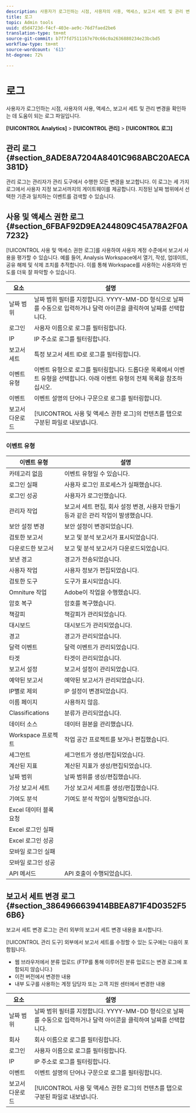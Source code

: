 ```yaml
---
description: 사용자가 로그인하는 시점, 사용자의 사용, 액세스, 보고서 세트 및 관리 변경을 확인하는 데 도움이 되는 로그 파일입니다.
title: 로그
topic: Admin tools
uuid: d5d4723d-f4cf-403e-ae9c-76d7faed2be6
translation-type: tm+mt
source-git-commit: b7f7fd7511167e70c66c0a2636880234e23bcbd5
workflow-type: tm+mt
source-wordcount: '613'
ht-degree: 72%

---
```



# 로그

사용자가 로그인하는 시점, 사용자의 사용, 액세스, 보고서 세트 및 관리 변경을 확인하는 데 도움이 되는 로그 파일입니다.

**[!UICONTROL Analytics]** > **[!UICONTROL 관리]** > **[!UICONTROL 로그]**

## 관리 로그 {#section_8ADE8A7204A8401C968ABC20AECA381D}

관리 로그는 관리자가 관리 도구에서 수행한 모든 변경을 보고합니다. 이 로그는 세 가지 로그에서 사용자 지정 보고서까지의 게이트웨이를 제공합니다. 지정된 날짜 범위에서 선택한 기준과 일치하는 이벤트를 검색할 수 있습니다.

## 사용 및 액세스 권한 로그 {#section_6FBAF92D9EA244809C45A78A2F0A7232}

[!UICONTROL 사용 및 액세스 권한 로그]를 사용하여 사용자 계정 수준에서 보고서 사용을 평가할 수 있습니다. 예를 들어, Analysis Workspace에서 열기, 작성, 업데이트, 공유 해제 및 삭제 조치를 추적합니다. 이를 통해 Workspace를 사용하는 사용자와 빈도를 더욱 잘 파악할 수 있습니다.

| 요소 | 설명 |
|---|---|
| 날짜 범위 | 날짜 범위 필터를 지정합니다. YYYY-MM-DD 형식으로 날짜를 수동으로 입력하거나 달력 아이콘을 클릭하여 날짜를 선택합니다. |
| 로그인 | 사용자 이름으로 로그를 필터링합니다. |
| IP | IP 주소로 로그를 필터링합니다. |
| 보고서 세트 | 특정 보고서 세트 ID로 로그를 필터링합니다. |
| 이벤트 유형 | 이벤트 유형으로 로그를 필터링합니다. 드롭다운 목록에서 이벤트 유형을 선택합니다. 아래 이벤트 유형의 전체 목록을 참조하십시오. |
| 이벤트 | 이벤트 설명의 단어나 구문으로 로그를 필터링합니다. |
| 보고서 다운로드 | [!UICONTROL 사용 및 액세스 권한 로그]의 컨텐츠를 탭으로 구분된 파일로 내보냅니다. |

### 이벤트 유형

| 이벤트 유형 | 설명 |
| --- |--- |
| 카테고리 없음 | 이벤트 유형일 수 있습니다. |
| 로그인 실패 | 사용자 로그인 프로세스가 실패했습니다. |
| 로그인 성공 | 사용자가 로그인했습니다. |
| 관리자 작업 | 보고서 세트 편집, 회사 설정 변경, 사용자 만들기 등과 같은 관리 작업이 발생했습니다. |
| 보안 설정 변경 | 보안 설정이 변경되었습니다. |
| 검토한 보고서 | 보고 및 분석 보고서가 표시되었습니다. |
| 다운로드한 보고서 | 보고 및 분석 보고서가 다운로드되었습니다. |
| 보낸 경고 | 경고가 전송되었습니다. |
| 사용자 작업 | 사용자 정보가 편집되었습니다. |
| 검토한 도구 | 도구가 표시되었습니다. |
| Omniture 작업 | Adobe이 작업을 수행했습니다. |
| 암호 복구 | 암호를 복구했습니다. |
| 책갈피 | 책갈피가 관리되었습니다. |
| 대시보드 | 대시보드가 관리되었습니다. |
| 경고 | 경고가 관리되었습니다. |
| 달력 이벤트 | 달력 이벤트가 관리되었습니다. |
| 타겟 | 타겟이 관리되었습니다. |
| 보고서 설정 | 보고서 설정이 관리되었습니다. |
| 예약된 보고서 | 예약된 보고서가 관리되었습니다. |
| IP별로 제외 | IP 설정이 변경되었습니다. |
| 이름 페이지 | 사용하지 않음. |
| Classifications | 분류가 관리되었습니다. |
| 데이터 소스 | 데이터 원본을 관리했습니다. |
| Workspace 프로젝트 | 작업 공간 프로젝트를 보거나 편집했습니다. |
| 세그먼트 | 세그먼트가 생성/편집되었습니다. |
| 계산된 지표 | 계산된 지표가 생성/편집되었습니다. |
| 날짜 범위 | 날짜 범위를 생성/편집했습니다. |
| 가상 보고서 세트 | 가상 보고서 세트를 생성/편집했습니다. |
| 기여도 분석 | 기여도 분석 작업이 실행되었습니다. |
| Excel 데이터 블록 요청 |  |
| Excel 로그인 실패 |  |
| Excel 로그인 성공 |  |
| 모바일 로그인 실패 |  |
| 모바일 로그인 성공 |  |
| API 메서드 | API 호출이 수행되었습니다. |


## 보고서 세트 변경 로그 {#section_3864966639414BBEA871F4D0352F56B6}

보고서 세트 변경 로그는 관리 외부의 보고서 세트 변경 내용을 표시합니다.

[!UICONTROL 관리 도구] 외부에서 보고서 세트를 수정할 수 있는 도구에는 다음이 포함됩니다.

* 웹 브라우저에서 분류 업로드 (FTP를 통해 이루어진 분류 업로드는 변경 로그에 포함되지 않습니다.)
* 이전 버전에서 변경한 내용
* 내부 도구를 사용하는 계정 담당자 또는 고객 지원 센터에서 변경한 내용

| 요소 | 설명 |
|---|---|
| 날짜 범위 | 날짜 범위 필터를 지정합니다. YYYY-MM-DD 형식으로 날짜를 수동으로 입력하거나 달력 아이콘을 클릭하여 날짜를 선택합니다. |
| 회사 | 회사 이름으로 로그를 필터링합니다. |
| 로그인 | 사용자 이름으로 로그를 필터링합니다. |
| IP | IP 주소로 로그를 필터링합니다. |
| 이벤트 | 이벤트 설명의 단어나 구문으로 로그를 필터링합니다. |
| 보고서 다운로드 | [!UICONTROL 사용 및 액세스 권한 로그]의 컨텐츠를 탭으로 구분된 파일로 내보냅니다. |

